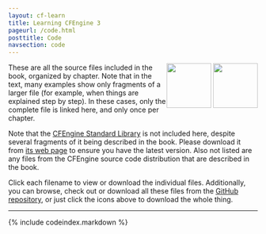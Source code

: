 ```yaml
---
layout: cf-learn
title: Learning CFEngine 3
pageurl: /code.html
posttitle: Code
navsection: code
---
```


<div style="float: right;">
  <a href="https://github.com/zzamboni/cf-learn.info/zipball/master">
    <img border="0" width="90" src="https://github.com/images/modules/download/zip.png"></a>
  <a href="https://github.com/zzamboni/cf-learn.info/tarball/master">
    <img border="0" width="90" src="https://github.com/images/modules/download/tar.png"></a>
</div>

These are all the source files included in the book, organized by
chapter. Note that in the text, many examples show only fragments of a
larger file (for example, when things are explained step by step). In
these cases, only the complete file is linked here, and only once per
chapter.

Note that the
[CFEngine Standard Library](http://cfengine.com/starterkit) is not
included here, despite several fragments of it being described in the
book. Please download it from
[its web page](http://cfengine.com/starterkit) to ensure you have the
latest version. Also not listed are any files from the CFEngine source
code distribution that are described in the book.

Click each filename to view or download the individual
files. Additionally, you can browse, check out or download all these
files from the [GitHub
repository](https://github.com/zzamboni/cf-learn.info), or just click
the icons above to download the whole thing.

----

{% include codeindex.markdown %}
